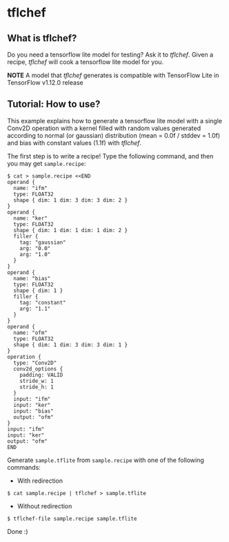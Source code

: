 # tflchef

## What is tflchef?

Do you need a tensorflow lite model for testing? Ask it to _tflchef_.
Given a recipe, _tflchef_ will cook a tensorflow lite model for you.

**NOTE** A model that _tflchef_ generates is compatible with TensorFlow Lite in TensorFlow v1.12.0 release

## Tutorial: How to use?

This example explains how to generate a tensorflow lite model with a single Conv2D operation
with a kernel filled with random values generated according to normal (or gaussian) distribution (mean = 0.0f / stddev = 1.0f) and bias with constant values (1.1f) with _tflchef_.

The first step is to write a recipe!
Type the following command, and then you may get ``sample.recipe``:
```
$ cat > sample.recipe <<END
operand {
  name: "ifm"
  type: FLOAT32
  shape { dim: 1 dim: 3 dim: 3 dim: 2 }
}
operand {
  name: "ker"
  type: FLOAT32
  shape { dim: 1 dim: 1 dim: 1 dim: 2 }
  filler {
    tag: "gaussian"
    arg: "0.0"
    arg: "1.0"
  }
}
operand {
  name: "bias"
  type: FLOAT32
  shape { dim: 1 }
  filler {
    tag: "constant"
    arg: "1.1"
  }
}
operand {
  name: "ofm"
  type: FLOAT32
  shape { dim: 1 dim: 3 dim: 3 dim: 1 }
}
operation {
  type: "Conv2D"
  conv2d_options {
    padding: VALID
    stride_w: 1
    stride_h: 1
  }
  input: "ifm"
  input: "ker"
  input: "bias"
  output: "ofm"
}
input: "ifm"
input: "ker"
output: "ofm"
END
```

Generate ``sample.tflite`` from ``sample.recipe`` with one of the following commands:
- With redirection
```
$ cat sample.recipe | tflchef > sample.tflite
```
- Without redirection
```
$ tflchef-file sample.recipe sample.tflite
```

Done :)
